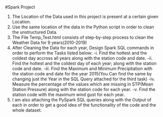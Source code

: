 #Spark Project
1. The Location of the Data used in this project is present at a certain given Location.
2. Use the same location of the data in the Python script in order to clean the unstructured Data.
3. The File Temp_Test.html consists of step-by-step process to clean the Weather Data for 9 years(2010-2019)
4. After Cleaning the Data for each year, Design Spark SQL commands in order to perform the Tasks listed below:
-i. Find the hottest and the coldest day accross all years along with the station code and date.
-ii. Find the hottest and the coldest day of each year; along with the station code and date.
-iii. Find the Maximum and Minimum Precipitation with the station code and date for the year 2015(You Can find the same by changing just the Year in the SQL Query attached for the third task)
-iv. Measure the percentage of the values which are missing in STP(Mean Station Pressure) along with the station code for each year.
-v. Find the station code with the maximum wind gust for each year.
5. I am also attaching the PySpark SQL queries along with the Output of each in order to get a good idea of the functionality of the code and the whole dataset.
